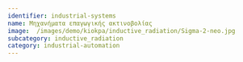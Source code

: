 ```yaml
---
identifier: industrial-systems
name: Μηχανήματα επαγωγικής ακτινοβολίας
image:  /images/demo/kiokpa/inductive_radiation/Sigma-2-neo.jpg
subcategory: inductive_radiation
category: industrial-automation
---
```

